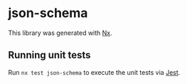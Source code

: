 # json-schema

This library was generated with [Nx](https://nx.dev).

## Running unit tests

Run `nx test json-schema` to execute the unit tests via [Jest](https://jestjs.io).
